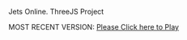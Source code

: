 Jets Online. ThreeJS Project

MOST RECENT VERSION: [Please Click here to Play](https://rawcdn.githack.com/alperenbutun/jets-online/87d10d4/index.html)
